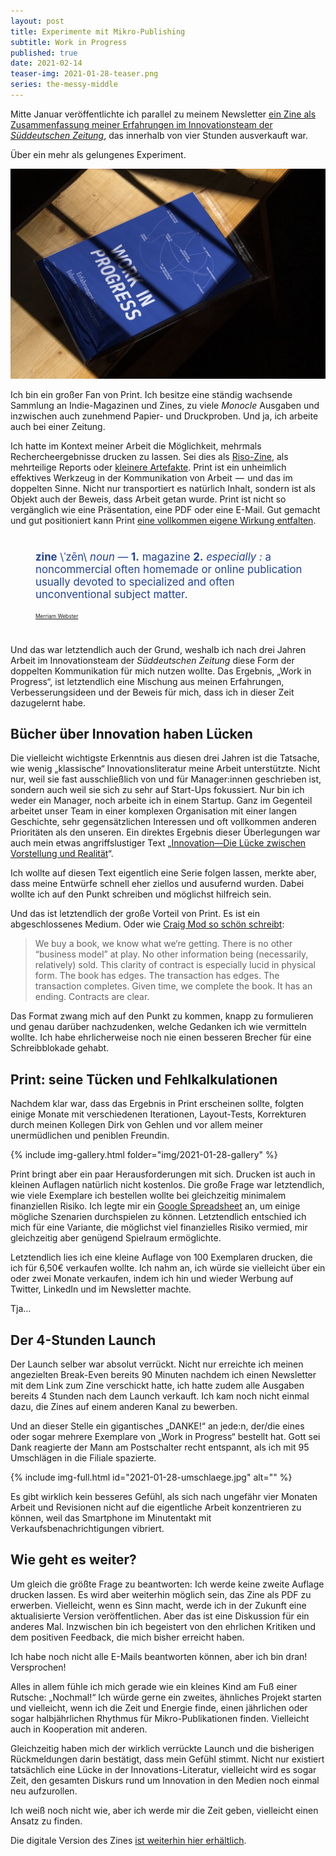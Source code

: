 ```yaml
---
layout: post
title: Experimente mit Mikro-Publishing
subtitle: Work in Progress
published: true
date: 2021-02-14
teaser-img: 2021-01-28-teaser.png
series: the-messy-middle
---
```


Mitte Januar veröffentlichte ich parallel zu meinem Newsletter [ein Zine als Zusammenfassung meiner Erfahrungen im Innovationsteam der _Süddeutschen Zeitung_](https://johannesklingebiel.de/portfolio/work-in-progress), das innerhalb von vier Stunden ausverkauft war.

Über ein mehr als gelungenes Experiment.

![](/img/portfolio/work-in-progress/work-in-progress-01.jpg)

Ich bin ein großer Fan von Print. Ich besitze eine ständig wachsende Sammlung an Indie-Magazinen und Zines, zu viele _Monocle_ Ausgaben und inzwischen auch zunehmend Papier- und Druckproben. Und ja, ich arbeite auch bei einer Zeitung.

Ich hatte im Kontext meiner Arbeit die Möglichkeit, mehrmals Rechercheergebnisse drucken zu lassen. Sei dies als [Riso-Zine](https://johannesklingebiel.de/portfolio/research-zine-01), als mehrteilige Reports oder [kleinere Artefakte](https://www.are.na/block/4718575). Print ist ein unheimlich effektives Werkzeug in der Kommunikation von Arbeit  —  und das im doppelten Sinne. Nicht nur transportiert es natürlich Inhalt, sondern ist als Objekt auch der Beweis, dass Arbeit getan wurde. Print ist nicht so vergänglich wie eine Präsentation, eine PDF oder eine E-Mail. Gut gemacht und gut positioniert kann Print [eine vollkommen eigene Wirkung entfalten](https://johannesklingebiel.de/wiki/Better%20Work/03-Artefacts%20of%20Work.html).

<div id="zine-definition" style="margin: 40px 20px 40px 40px; font-size: 1.2em; color: #22429B;">
<p><b>zine</b> \ˈzēn\ <em>noun</em> — <b>1.</b> magazine <b>2.</b> <em>especially :</em> a noncommercial often homemade or online publication usually devoted to specialized and often unconventional subject matter.</p>
<p id="zine-definition-source" class="uppercase mono-space" style="font-size: 0.5em; margin-top: 20px;">
    <a href="https://www.merriam-webster.com/dictionary/zine">Merriam Webster</a>
</p>
</div>

Und das war letztendlich auch der Grund, weshalb ich nach drei Jahren Arbeit im Innovationsteam der _Süddeutschen Zeitung_   diese Form der doppelten Kommunikation für mich nutzen wollte. Das Ergebnis, „Work in Progress“, ist letztendlich eine Mischung aus meinen Erfahrungen, Verbesserungsideen und der Beweis für mich, dass ich in dieser Zeit dazugelernt habe.

## Bücher über Innovation haben Lücken
Die vielleicht wichtigste Erkenntnis aus diesen drei Jahren ist die Tatsache, wie wenig „klassische“ Innovationsliteratur meine Arbeit unterstützte. Nicht nur, weil sie fast ausschließlich von und für Manager:innen geschrieben ist, sondern auch weil sie sich zu sehr auf Start-Ups fokussiert. Nur bin ich weder ein Manager, noch arbeite ich in einem Startup. Ganz im Gegenteil arbeitet unser Team in einer komplexen Organisation mit einer langen Geschichte, sehr gegensätzlichen Interessen und oft vollkommen anderen Prioritäten als den unseren. Ein direktes Ergebnis dieser Überlegungen war auch mein etwas angriffslustiger Text „[Innovation—Die Lücke zwischen Vorstellung und Realität](https://johannesklingebiel.de/2020/07/16/vorstellung-und-realitaet.html)“.

Ich wollte auf diesen Text eigentlich eine Serie folgen lassen, merkte aber, dass meine Entwürfe schnell eher ziellos und ausufernd wurden. Dabei wollte ich auf den Punkt schreiben und möglichst hilfreich sein.

Und das ist letztendlich der große Vorteil von Print. Es ist ein abgeschlossenes Medium. Oder wie [Craig Mod so schön schreibt](https://craigmod.com/essays/media_accounting/):

> We buy a book, we know what we‘re getting. There is no other “business model” at play. No other information being (necessarily, relatively) sold. This clarity of contract is especially lucid in physical form. The book has edges. The transaction has edges. The transaction completes. Given time, we complete the book. It has an ending. Contracts are clear.

Das Format zwang mich auf den Punkt zu kommen, knapp zu formulieren und genau darüber nachzudenken, welche Gedanken ich wie vermitteln wollte. Ich habe ehrlicherweise noch nie einen besseren Brecher für eine Schreibblokade gehabt.

## Print: seine Tücken und Fehlkalkulationen
Nachdem klar war, dass das Ergebnis in Print erscheinen sollte, folgten einige Monate mit verschiedenen Iterationen, Layout-Tests, Korrekturen durch meinen Kollegen Dirk von Gehlen und vor allem meiner unermüdlichen und peniblen Freundin.

{% include img-gallery.html folder="img/2021-01-28-gallery" %}

Print bringt aber ein paar Herausforderungen mit sich. Drucken ist auch in kleinen Auflagen natürlich nicht kostenlos. Die große Frage war letztendlich, wie viele Exemplare ich bestellen wollte bei gleichzeitig minimalem finanziellen Risiko. Ich legte mir ein [Google Spreadsheet](https://docs.google.com/spreadsheets/d/1pe-uT7XNq8ScoeW1fNNn55Boxt0eBAT7O3jpz-f0HEo/edit?usp=sharing) an, um einige mögliche Szenarien durchspielen zu können. Letztendlich entschied ich mich für eine Variante, die möglichst viel finanzielles Risiko vermied, mir gleichzeitig aber genügend Spielraum ermöglichte.

Letztendlich lies ich eine kleine Auflage von 100 Exemplaren drucken, die ich für 6,50€ verkaufen wollte. Ich nahm an, ich würde sie vielleicht über ein oder zwei Monate verkaufen, indem ich hin und wieder Werbung auf Twitter, LinkedIn und im Newsletter machte.

Tja…

## Der 4-Stunden Launch
Der Launch selber war absolut verrückt. Nicht nur erreichte ich meinen angezielten Break-Even bereits 90 Minuten nachdem ich einen Newsletter mit dem Link zum Zine verschickt hatte, ich hatte zudem alle Ausgaben bereits 4 Stunden nach dem Launch verkauft. Ich kam noch nicht einmal dazu, die Zines auf einem anderen Kanal zu bewerben.

Und an dieser Stelle ein gigantisches „DANKE!“ an jede:n, der/die eines oder sogar mehrere Exemplare von „Work in Progress“ bestellt hat. Gott sei Dank reagierte der Mann am Postschalter recht entspannt, als ich mit 95 Umschlägen in die Filiale spazierte.

{% include img-full.html id="2021-01-28-umschlaege.jpg" alt="" %}

Es gibt wirklich kein besseres Gefühl, als sich nach ungefähr vier Monaten Arbeit und Revisionen nicht auf die eigentliche Arbeit konzentrieren zu können, weil das Smartphone im Minutentakt mit Verkaufsbenachrichtigungen vibriert.

## Wie geht es weiter?
Um gleich die größte Frage zu beantworten: Ich werde keine zweite Auflage drucken lassen. Es wird aber weiterhin möglich sein, das Zine als PDF zu erwerben. Vielleicht, wenn es Sinn macht, werde ich in der Zukunft eine aktualisierte Version veröffentlichen. Aber das ist eine Diskussion für ein anderes Mal. Inzwischen bin ich begeistert von den ehrlichen Kritiken und dem positiven Feedback, die mich bisher erreicht haben. 

Ich habe noch nicht alle E-Mails beantworten können, aber ich bin dran! Versprochen!

Alles in allem fühle ich mich gerade wie ein kleines Kind am Fuß einer Rutsche: „Nochmal!“ Ich würde gerne ein zweites, ähnliches Projekt starten und vielleicht, wenn ich die Zeit und Energie finde, einen jährlichen oder sogar halbjährlichen Rhythmus für Mikro-Publikationen finden. Vielleicht auch in Kooperation mit anderen.

Gleichzeitig haben mich der wirklich verrückte Launch und die bisherigen Rückmeldungen darin bestätigt, dass mein Gefühl stimmt. Nicht nur existiert tatsächlich eine Lücke in der Innovations-Literatur, vielleicht wird es sogar Zeit, den gesamten Diskurs rund um Innovation in den Medien noch einmal neu aufzurollen.

Ich weiß noch nicht wie, aber ich werde mir die Zeit geben, vielleicht einen Ansatz zu finden.

Die digitale Version des Zines [ist weiterhin hier erhältlich](https://johannesklingebiel.de/portfolio/work-in-progress).
